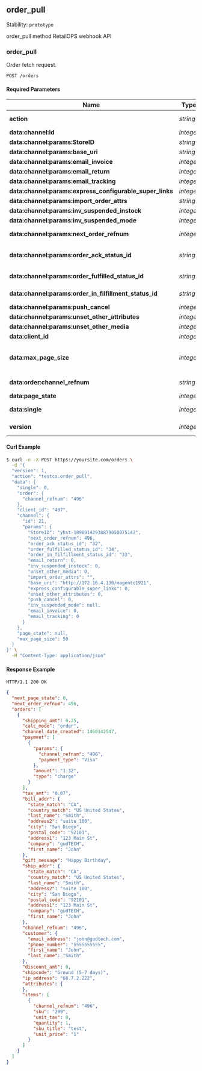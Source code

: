 ## <a name="resource-order_pull">order_pull</a>

Stability: `prototype`

order_pull method RetailOPS webhook API

### order_pull

Order fetch request.

```
POST /orders
```

#### Required Parameters

| Name | Type | Description | Example |
| ------- | ------- | ------- | ------- |
| **action** | *string* | RetailOPS api action name | `"testco.order_pull"` |
| **data:channel:id** | *integer* |  | `21` |
| **data:channel:params:StoreID** | *string* | Store ID | `"yhst-18909142938879050075142"` |
| **data:channel:params:base_uri** | *string* | uri | `"http://172.16.4.130/magento1921"` |
| **data:channel:params:email_invoice** | *integer* | boolean | `0` |
| **data:channel:params:email_return** | *integer* | boolean | `0` |
| **data:channel:params:email_tracking** | *integer* | boolean | `0` |
| **data:channel:params:express_configurable_super_links** | *integer* | boolean | `0` |
| **data:channel:params:import_order_attrs** | *string* |  | `""` |
| **data:channel:params:inv_suspended_instock** | *integer* | boolean | `0` |
| **data:channel:params:inv_suspended_mode** | *integer* |  | `null` |
| **data:channel:params:next_order_refnum** | *integer* | next order reference number | `496` |
| **data:channel:params:order_ack_status_id** | *string* | order acknowledgement status id | `"32"` |
| **data:channel:params:order_fulfilled_status_id** | *string* | order fulfilled status id | `"34"` |
| **data:channel:params:order_in_filfillment_status_id** | *string* | order in fulfillment status id | `"33"` |
| **data:channel:params:push_cancel** | *integer* | boolean | `0` |
| **data:channel:params:unset_other_attributes** | *integer* | boolean | `0` |
| **data:channel:params:unset_other_media** | *integer* | boolean | `0` |
| **data:client_id** | *integer* | RetailOPS client id | `"497"` |
| **data:max_page_size** | *integer* | maximum number of records to include in paged response | `50` |
| **data:order:channel_refnum** | *string* | channel reference number for order | `"496"` |
| **data:page_state** | *integer* |  | `null` |
| **data:single** | *integer* | requesting single order? | `0` |
| **version** | *integer* | RetailOPS api action version | `1` |



#### Curl Example

```bash
$ curl -n -X POST https://yoursite.com/orders \
  -d '{
  "version": 1,
  "action": "testco.order_pull",
  "data": {
    "single": 0,
    "order": {
      "channel_refnum": "496"
    },
    "client_id": "497",
    "channel": {
      "id": 21,
      "params": {
        "StoreID": "yhst-18909142938879050075142",
        "next_order_refnum": 496,
        "order_ack_status_id": "32",
        "order_fulfilled_status_id": "34",
        "order_in_filfillment_status_id": "33",
        "email_return": 0,
        "inv_suspended_instock": 0,
        "unset_other_media": 0,
        "import_order_attrs": "",
        "base_uri": "http://172.16.4.130/magento1921",
        "express_configurable_super_links": 0,
        "unset_other_attributes": 0,
        "push_cancel": 0,
        "inv_suspended_mode": null,
        "email_invoice": 0,
        "email_tracking": 0
      }
    },
    "page_state": null,
    "max_page_size": 50
  }
}' \
  -H "Content-Type: application/json"
```


#### Response Example

```
HTTP/1.1 200 OK
```

```json
{
  "next_page_state": 0,
  "next_order_refnum": 496,
  "orders": [
    {
      "shipping_amt": 0.25,
      "calc_mode": "order",
      "channel_date_created": 1460142547,
      "payment": [
        {
          "params": {
            "channel_refnum": "496",
            "payment_type": "Visa"
          },
          "amount": "1.32",
          "type": "charge"
        }
      ],
      "tax_amt": "0.07",
      "bill_addr": {
        "state_match": "CA",
        "country_match": "US United States",
        "last_name": "Smith",
        "address2": "suite 100",
        "city": "San Diego",
        "postal_code": "92101",
        "address1": "123 Main St",
        "company": "gudTECH",
        "first_name": "John"
      },
      "gift_message": "Happy Birthday",
      "ship_addr": {
        "state_match": "CA",
        "country_match": "US United States",
        "last_name": "Smith",
        "address2": "suite 100",
        "city": "San Diego",
        "postal_code": "92101",
        "address1": "123 Main St",
        "company": "gudTECH",
        "first_name": "John"
      },
      "channel_refnum": "496",
      "customer": {
        "email_address": "john@gudtech.com",
        "phone_number": "5555555555",
        "first_name": "John",
        "last_name": "Smith"
      },
      "discount_amt": 0,
      "shipcode": "Ground (5-7 days)",
      "ip_address": "68.7.2.222",
      "attributes": {
      },
      "items": [
        {
          "channel_refnum": "496",
          "sku": "299",
          "unit_tax": 0,
          "quantity": 1,
          "sku_title": "test",
          "unit_price": "1"
        }
      ]
    }
  ]
}
```
